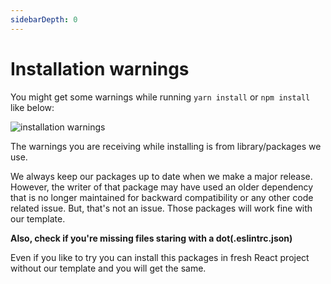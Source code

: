 ```yaml
---
sidebarDepth: 0
---
```


# Installation warnings

You might get some warnings while running `yarn install` or `npm install` like below:

<img alt='installation warnings' class='medium-zoom' :src="$withBase('/images/faqs/installation-warnings.png')" />

The warnings you are receiving while installing is from library/packages we use.

We always keep our packages up to date when we make a major release. However, the writer of that package may have used an older dependency that is no longer maintained for backward compatibility or any other code related issue. But, that's not an issue. Those packages will work fine with our template.

**Also, check if you're missing files staring with a dot(.eslintrc.json)**

Even if you like to try you can install this packages in fresh React project without our template and you will get the same.
